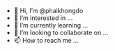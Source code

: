 - 👋 Hi, I’m @phaikhongdo
- 👀 I’m interested in ...
- 🌱 I’m currently learning ...
- 💞️ I’m looking to collaborate on ...
- 📫 How to reach me ...

<!---
phaikhongdo/phaikhongdo is a ✨ special ✨ repository because its `README.md` (this file) appears on your GitHub profile.
You can click the Preview link to take a look at your changes.
--->
